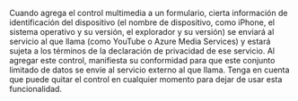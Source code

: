 Cuando agrega el control multimedia a un formulario, cierta información de identificación del dispositivo (el nombre de dispositivo, como iPhone, el sistema operativo y su versión, el explorador y su versión) se enviará al servicio al que llama (como YouTube o Azure Media Services) y estará sujeta a los términos de la declaración de privacidad de ese servicio. Al agregar este control, manifiesta su conformidad para que este conjunto limitado de datos se envíe al servicio externo al que llama. Tenga en cuenta que puede quitar el control en cualquier momento para dejar de usar esta funcionalidad.